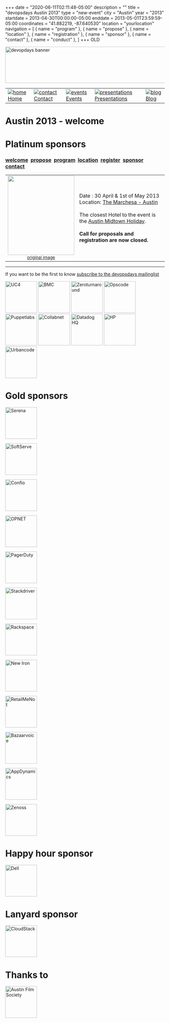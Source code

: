 +++
date = "2020-06-11T02:11:48-05:00"
description = ""
title = "devopsdays Austin 2013"
type = "new-event"
city = "Austin"
year = "2013"
startdate = 2013-04-30T00:00:00-05:00
enddate = 2013-05-01T23:59:59-05:00
coordinates = "41.882219, -87.640530"
location = "yourlocation"
navigation = [
    { name = "program" },
    { name = "propose" },
    { name = "location" },
    { name = "registration" },
    { name = "sponsor" },
    { name = "contact" },
    { name = "conduct" },
]
+++
OLD






<!DOCTYPE HTML PUBLIC "-//W3C//DTD HTML 4.01 Transitional//EN"
"http://www.w3.org/TR/html4/loose.dtd">
<html>
<head>
<meta http-equiv="content-type" content="text/html; charset=utf-8" >
<title>Austin 2013
 - welcome</title>
<meta name="author" content="" >





<link rel="alternate" type="application/rss+xml" title="devopsdays RSS Feed" href="http://www.devopsdays.org/feed/" >



<script type="text/javascript" src="https://www.google.com/jsapi"></script>
<script type="text/javascript">
google.load('jquery', '1.3.2');
</script>

<!---This is a combined jAmpersand, jqwindont , jPullquote -->
<script type="text/javascript" src="/js/devops.js"></script>

<!--- Blueprint CSS Framework Screen + Fancytype-Screen + jedi.css -->
<link rel="stylesheet" href="/css/devops.min.css" type="text/css" media="screen, projection">
<link rel="stylesheet" href="/css/blueprint/print.css" type="text/css" media="print">
<!--[if IE]>
<link rel="stylesheet" href="/css/blueprint/ie.css" type="text/css" media="screen, projection">
<![endif]-->
</head>


<body onload="initialize()">

<div class="container ">
<div class="span-24 last" id="header">

 <div class="span-16 first">
	<img src="/images/devopsdays-banner.png" title="devopsdays banner" width="801" height="115" alt="devopdays banner" ><br>
 </div>
 <div class="span-8 last">
 </div>
</div>

<div class="span-24 last">
<div class="span-15 first">
<div id="headermenu">
<table >
  <tr>
    <td>
      <a href="/"><img alt="home" title="home" src="/images/home.png"></a>
      <a href="/">Home</a>
    </td>
    <td>
      <a href="/contact/"><img alt="contact" title="contact" src="/images/contact.png"></a>
      <a href="/contact/">Contact</a>
    </td>
    <td>
      <a href="/events/"><img alt="events" title="events" src="/images/events.png"></a>
      <a href="/events/">Events</a>
    </td>
    <td>
      <a href="/presentations/"><img alt="presentations" title="presentations" src="/images/presentations.png"></a>
      <a href="/presentations/">Presentations</a>
    </td>
    <td>
      <a href="/blog/"><img alt="blog" title="blog" src="/images/blog.png"></a>
      <a href="/blog/">Blog</a>
    </td>
  </tr>
</table>
</div>

</div>
<div class="span-8 last">
</div>

<div class="span-24 last" id="title">
<div class="span-15 first">
<h1>Austin 2013
 - welcome </h1>
</div>

<div class="span-8 last">
</div>

  
<h1>Platinum sponsors</h1>
  

</div>


<div class="span-15  ">
  <div class="span-15  last ">
  <div class="submenu">
<h3>
<a href="/events/2013/austin/">welcome</a> 
<a href="/events/2013/austin/propose">propose</a> 
<a href="/events/2013/austin/program">program</a> 
<a href="/events/2013/austin/location">location</a> 
<a href="/events/2013/austin/registration">register</a> 
<a href="/events/2013/austin/sponsor">sponsor</a> 
<a href="/events/2013/austin/contact">contact</a> 

</h3>
</div>


  

<center>
  <table><tr><td>
        <center>
        <img border=0 width="210px" height="250px" src="tell-us-how-you-like-it.png"><br>
          <small><a href="http://texassteakhouse.com/blog/wp-content/uploads/2012/05/Steak-TempBlog.jpg</small"> original image</a></small></center>
</td><td>
  Date : 30 April & 1st of May 2013<br>Location: <a href="location">The Marchesa - Austin</a>
  <br><br>
  The closest Hotel to the event is the <a href="http://www.ihg.com/holidayinn/hotels/us/en/austin/ausmf/hoteldetail">Austin Midtown Holiday</a>.
  <br><br>
  <strong>Call for proposals and registration are now closed.</strong>
</td>
</tr>
</table>
</center>


<hr>


<p>If you want to be the first to know <a href="http://groups.google.com/group/devopsdays">subscribe to the devopsdays mailinglist</a></p>

  </div>
  
</div>

<div class="span-8 last">
  <div class="span-8 last">


 <a href='http://www.uc4.com/ara'><img border=0 alt='UC4' title='UC4' width=100px height=100px src='/events/2013/austin/logos/uc4.png'></a> <a href='http://www.bmc.com/'><img border=0 alt='BMC' title='BMC' width=100px height=100px src='/events/2013/austin/logos/bmc.png'></a> <a href='http://www.zeroturnaround.com/'><img border=0 alt='Zeroturnaround' title='Zeroturnaround' width=100px height=100px src='/events/2013/austin/logos/zeroturnaround.png'></a> <a href='http://opscode.com/'><img border=0 alt='Opscode' title='Opscode' width=100px height=100px src='/events/2013/austin/logos/opscode.png'></a> <a href='http://www.puppetlabs.com/'><img border=0 alt='Puppetlabs' title='Puppetlabs' width=100px height=100px src='/events/2013/austin/logos/puppetlabs.png'></a> <a href='http://www.collabnet.com/'><img border=0 alt='Collabnet' title='Collabnet' width=100px height=100px src='/events/2013/austin/logos/collabnet.png'></a> <a href='http://www.datadoghq.com/'><img border=0 alt='Datadog HQ' title='Datadog HQ' width=100px height=100px src='/events/2013/austin/logos/datadog.png'></a> <a href='http://www8.hp.com/us/en/software-solutions/software.html?compURI=1234839&jumpid=reg_r1002_usen_c-001_title_r0001'><img border=0 alt='HP' title='HP' width=100px height=100px src='/events/2013/austin/logos/hp.png'></a> <a href='http://www.urbancode.com/'><img border=0 alt='Urbancode' title='Urbancode' width=100px height=100px src='/events/2013/austin/logos/urbancode.png'></a>



<h1>Gold sponsors</h1>




<a href='http://www.serena.com/'><img border=0 alt='Serena' title='Serena' width=100px height=100px src='/events/2013/austin/logos/serena.png'></a>

<a href='http://www.softserveinc.com/'><img border=0 alt='SoftServe' title='SoftServe' width=100px height=100px src='/events/2013/austin/logos/softserve.png'></a>

<a href='http://www.confio.com/'><img border=0 alt='Confio' title='Confio' width=100px height=100px src='/events/2013/austin/logos/confio.png'></a>

<a href='http://www.opnet.com/'><img border=0 alt='OPNET' title='OPNET' width=100px height=100px src='/events/2013/austin/logos/opnet.png'></a>

<a href='http://www.pagerduty.com/'><img border=0 alt='PagerDuty' title='PagerDuty' width=100px height=100px src='/events/2013/austin/logos/pagerduty.png'></a>

<a href='http://www.stackdriver.com/'><img border=0 alt='Stackdriver' title='Stackdriver' width=100px height=100px src='/events/2013/austin/logos/stackdriver.png'></a>

<a href='http://www.rackspace.com/cloud'><img border=0 alt='Rackspace' title='Rackspace' width=100px height=100px src='/events/2013/austin/logos/rackspace.png'></a>

<a href='http://www.newiron.com'><img border=0 alt='New Iron' title='New Iron' width=100px height=100px src='/events/2013/austin/logos/newiron.png'></a>

<a href='http://www.retailmenot.com'><img border=0 alt='RetailMeNot' title='RetailMeNot' width=100px height=100px src='/events/2013/austin/logos/retailmenot.png'></a>

<a href='http://www.bazaarvoice.com'><img border=0 alt='Bazaarvoice' title='Bazaarvoice' width=100px height=100px src='/events/2013/austin/logos/bazaarvoice.png'></a>

<a href='http://www.appdynamics.com'><img border=0 alt='AppDynamics' title='AppDynamics' width=100px height=100px src='/events/2013/austin/logos/appdynamics.png'></a>

<a href='http://www.zenoss.com'><img border=0 alt='Zenoss' title='Zenoss' width=100px height=100px src='/events/2013/austin/logos/zenoss.png'></a>




<h1>Happy hour sponsor</h1>


<a href='http://www.dell.com/devops'><img border=0 alt='Dell' title='Dell' width=100px height=100px src='/events/2013/austin/logos/dell.png'></a>




<h1>Lanyard sponsor</h1>


<a href='http://www.cloudstack.org/'><img border=0 alt='CloudStack' title='CloudStack' width=100px height=100px src='/events/2013/austin/logos/cloudstack.png'></a>














<h1>Thanks to</h1>


<a href='http://www.austinfilm.org'><img border=0 alt='Austin Film Society' title='Austin Film Society' width=100px height=100px src='/events/2013/austin/logos/afs.jpg'></a>


<br />

</div>
  <div class="span-8 last">
  </div>


</div>


</div>
</div>

<script type="text/javascript">
  var _gaq = _gaq || [];
  _gaq.push(['_setAccount', 'UA-9713393-1']);
  _gaq.push(['_trackPageview']);

  (function() {
    var ga = document.createElement('script'); ga.type = 'text/javascript'; ga.async = true;
    ga.src = ('https:' == document.location.protocol ? 'https://ssl' : 'http://www') + '.google-analytics.com/ga.js';
    var s = document.getElementsByTagName('script')[0]; s.parentNode.insertBefore(ga, s);
  })();
</script>




</body>
</html>

